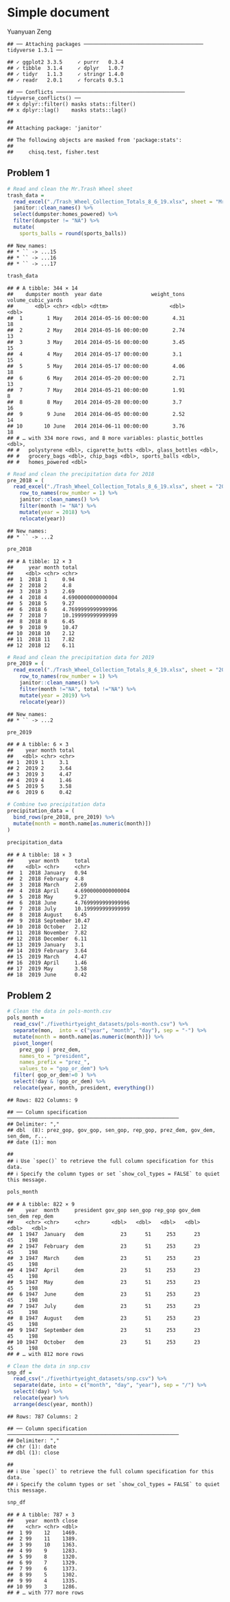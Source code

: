 Simple document
================
Yuanyuan Zeng

    ## ── Attaching packages ─────────────────────────────────────── tidyverse 1.3.1 ──

    ## ✓ ggplot2 3.3.5     ✓ purrr   0.3.4
    ## ✓ tibble  3.1.4     ✓ dplyr   1.0.7
    ## ✓ tidyr   1.1.3     ✓ stringr 1.4.0
    ## ✓ readr   2.0.1     ✓ forcats 0.5.1

    ## ── Conflicts ────────────────────────────────────────── tidyverse_conflicts() ──
    ## x dplyr::filter() masks stats::filter()
    ## x dplyr::lag()    masks stats::lag()

    ## 
    ## Attaching package: 'janitor'

    ## The following objects are masked from 'package:stats':
    ## 
    ##     chisq.test, fisher.test

## Problem 1

``` r
# Read and clean the Mr.Trash Wheel sheet
trash_data = 
  read_excel("./Trash_Wheel_Collection_Totals_8_6_19.xlsx", sheet = "Mr. Trash Wheel") %>%     
  janitor::clean_names() %>% 
  select(dumpster:homes_powered) %>% 
  filter(dumpster != "NA") %>% 
  mutate(
    sports_balls = round(sports_balls))
```

    ## New names:
    ## * `` -> ...15
    ## * `` -> ...16
    ## * `` -> ...17

``` r
trash_data
```

    ## # A tibble: 344 × 14
    ##    dumpster month  year date                weight_tons volume_cubic_yards
    ##       <dbl> <chr> <dbl> <dttm>                    <dbl>              <dbl>
    ##  1        1 May    2014 2014-05-16 00:00:00        4.31                 18
    ##  2        2 May    2014 2014-05-16 00:00:00        2.74                 13
    ##  3        3 May    2014 2014-05-16 00:00:00        3.45                 15
    ##  4        4 May    2014 2014-05-17 00:00:00        3.1                  15
    ##  5        5 May    2014 2014-05-17 00:00:00        4.06                 18
    ##  6        6 May    2014 2014-05-20 00:00:00        2.71                 13
    ##  7        7 May    2014 2014-05-21 00:00:00        1.91                  8
    ##  8        8 May    2014 2014-05-28 00:00:00        3.7                  16
    ##  9        9 June   2014 2014-06-05 00:00:00        2.52                 14
    ## 10       10 June   2014 2014-06-11 00:00:00        3.76                 18
    ## # … with 334 more rows, and 8 more variables: plastic_bottles <dbl>,
    ## #   polystyrene <dbl>, cigarette_butts <dbl>, glass_bottles <dbl>,
    ## #   grocery_bags <dbl>, chip_bags <dbl>, sports_balls <dbl>,
    ## #   homes_powered <dbl>

``` r
# Read and clean the precipitation data for 2018
pre_2018 = (
  read_excel("./Trash_Wheel_Collection_Totals_8_6_19.xlsx", sheet = "2018 Precipitation") %>% 
    row_to_names(row_number = 1) %>% 
    janitor::clean_names() %>% 
    filter(month != "NA") %>% 
    mutate(year = 2018) %>%  
    relocate(year))
```

    ## New names:
    ## * `` -> ...2

``` r
pre_2018
```

    ## # A tibble: 12 × 3
    ##     year month total             
    ##    <dbl> <chr> <chr>             
    ##  1  2018 1     0.94              
    ##  2  2018 2     4.8               
    ##  3  2018 3     2.69              
    ##  4  2018 4     4.6900000000000004
    ##  5  2018 5     9.27              
    ##  6  2018 6     4.7699999999999996
    ##  7  2018 7     10.199999999999999
    ##  8  2018 8     6.45              
    ##  9  2018 9     10.47             
    ## 10  2018 10    2.12              
    ## 11  2018 11    7.82              
    ## 12  2018 12    6.11

``` r
# Read and clean the precipitation data for 2019
pre_2019 = (
  read_excel("./Trash_Wheel_Collection_Totals_8_6_19.xlsx", sheet = "2019 Precipitation") %>% 
    row_to_names(row_number = 1) %>% 
    janitor::clean_names() %>% 
    filter(month !="NA", total !="NA") %>% 
    mutate(year = 2019) %>% 
    relocate(year))
```

    ## New names:
    ## * `` -> ...2

``` r
pre_2019
```

    ## # A tibble: 6 × 3
    ##    year month total
    ##   <dbl> <chr> <chr>
    ## 1  2019 1     3.1  
    ## 2  2019 2     3.64 
    ## 3  2019 3     4.47 
    ## 4  2019 4     1.46 
    ## 5  2019 5     3.58 
    ## 6  2019 6     0.42

``` r
# Combine two precipitation data
precipitation_data = (
  bind_rows(pre_2018, pre_2019) %>% 
  mutate(month = month.name[as.numeric(month)])
)

precipitation_data
```

    ## # A tibble: 18 × 3
    ##     year month     total             
    ##    <dbl> <chr>     <chr>             
    ##  1  2018 January   0.94              
    ##  2  2018 February  4.8               
    ##  3  2018 March     2.69              
    ##  4  2018 April     4.6900000000000004
    ##  5  2018 May       9.27              
    ##  6  2018 June      4.7699999999999996
    ##  7  2018 July      10.199999999999999
    ##  8  2018 August    6.45              
    ##  9  2018 September 10.47             
    ## 10  2018 October   2.12              
    ## 11  2018 November  7.82              
    ## 12  2018 December  6.11              
    ## 13  2019 January   3.1               
    ## 14  2019 February  3.64              
    ## 15  2019 March     4.47              
    ## 16  2019 April     1.46              
    ## 17  2019 May       3.58              
    ## 18  2019 June      0.42

## Problem 2

``` r
# Clean the data in pols-month.csv
pols_month = 
  read_csv("./fivethirtyeight_datasets/pols-month.csv") %>% 
  separate(mon,  into = c("year", "month", "day"), sep = "-") %>% 
  mutate(month = month.name[as.numeric(month)]) %>% 
  pivot_longer(
    prez_gop | prez_dem,
    names_to = "president",
    names_prefix = "prez_",
    values_to = "gop_or_dem") %>% 
  filter( gop_or_dem!=0 ) %>% 
  select(!day & !gop_or_dem) %>% 
  relocate(year, month, president, everything())
```

    ## Rows: 822 Columns: 9

    ## ── Column specification ────────────────────────────────────────────────────────
    ## Delimiter: ","
    ## dbl  (8): prez_gop, gov_gop, sen_gop, rep_gop, prez_dem, gov_dem, sen_dem, r...
    ## date (1): mon

    ## 
    ## ℹ Use `spec()` to retrieve the full column specification for this data.
    ## ℹ Specify the column types or set `show_col_types = FALSE` to quiet this message.

``` r
pols_month
```

    ## # A tibble: 822 × 9
    ##    year  month     president gov_gop sen_gop rep_gop gov_dem sen_dem rep_dem
    ##    <chr> <chr>     <chr>       <dbl>   <dbl>   <dbl>   <dbl>   <dbl>   <dbl>
    ##  1 1947  January   dem            23      51     253      23      45     198
    ##  2 1947  February  dem            23      51     253      23      45     198
    ##  3 1947  March     dem            23      51     253      23      45     198
    ##  4 1947  April     dem            23      51     253      23      45     198
    ##  5 1947  May       dem            23      51     253      23      45     198
    ##  6 1947  June      dem            23      51     253      23      45     198
    ##  7 1947  July      dem            23      51     253      23      45     198
    ##  8 1947  August    dem            23      51     253      23      45     198
    ##  9 1947  September dem            23      51     253      23      45     198
    ## 10 1947  October   dem            23      51     253      23      45     198
    ## # … with 812 more rows

``` r
# Clean the data in snp.csv
snp_df = 
  read_csv("./fivethirtyeight_datasets/snp.csv") %>% 
  separate(date, into = c("month", "day", "year"), sep = "/") %>% 
  select(!day) %>% 
  relocate(year) %>% 
  arrange(desc(year, month))
```

    ## Rows: 787 Columns: 2

    ## ── Column specification ────────────────────────────────────────────────────────
    ## Delimiter: ","
    ## chr (1): date
    ## dbl (1): close

    ## 
    ## ℹ Use `spec()` to retrieve the full column specification for this data.
    ## ℹ Specify the column types or set `show_col_types = FALSE` to quiet this message.

``` r
snp_df
```

    ## # A tibble: 787 × 3
    ##    year  month close
    ##    <chr> <chr> <dbl>
    ##  1 99    12    1469.
    ##  2 99    11    1389.
    ##  3 99    10    1363.
    ##  4 99    9     1283.
    ##  5 99    8     1320.
    ##  6 99    7     1329.
    ##  7 99    6     1373.
    ##  8 99    5     1302.
    ##  9 99    4     1335.
    ## 10 99    3     1286.
    ## # … with 777 more rows
